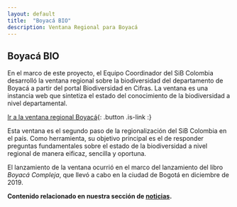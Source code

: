 ```yaml
---
layout: default
title:  "Boyacá BIO"
description: Ventana Regional para Boyacá
---
```


## Boyacá BIO

En el marco de este proyecto, el Equipo Coordinador del SiB Colombia desarrolló la ventana regional sobre la biodiversidad del departamento de Boyacá a partir del portal Biodiversidad en Cifras. La ventana es una instancia web que sintetiza el estado del conocimiento de la biodiversidad a nivel departamental.
 
[Ir a la ventana regional Boyacá](https://boyaca.biodiversidad.co/#/){: .button .is-link :}


Esta ventana es el segundo paso de la regionalización del SiB Colombia en el país. Como herramienta, su objetivo principal es el de responder preguntas fundamentales sobre el estado de la biodiversidad a nivel regional de manera eificaz, sencilla y oportuna.

El lanzamiento de la ventana ocurrió en el marco del lanzamiento del libro *Boyacá Compleja*, que llevó a cabo en la ciudad de Bogotá en diciembre de 2019.

**Contenido relacionado en nuestra sección de [noticias](https://biodiversidad.co/post/2018/taller-uptc/).**
